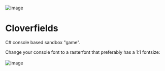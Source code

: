 ![image](https://user-images.githubusercontent.com/42808385/140091995-cb36ff20-a8fa-4071-bee6-0bf7780be79e.png)
# Cloverfields

C# console based sandbox "game".

Change your console font to a rasterfont that preferably has a 1:1 fontsize:<br><br>
![image](https://user-images.githubusercontent.com/42808385/140091774-a5fd2674-59fc-4255-b05b-ce414fd5070e.png)
